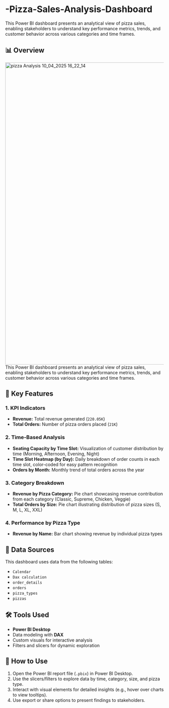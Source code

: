 # -Pizza-Sales-Analysis-Dashboard
This Power BI dashboard presents an analytical view of pizza sales, enabling stakeholders to understand key performance metrics, trends, and customer behavior across various categories and time frames.

## 📊 Overview
<img width="960" alt="pizza Analysis 10_04_2025 16_22_14" src="https://github.com/user-attachments/assets/07cfc99a-c9bc-4aac-946c-973bebc12f0b" />
This Power BI dashboard presents an analytical view of pizza sales, enabling stakeholders to understand key performance metrics, trends, and customer behavior across various categories and time frames.

## 🧩 Key Features

### 1. **KPI Indicators**
- **Revenue:** Total revenue generated (`220.05K`)
- **Total Orders:** Number of pizza orders placed (`21K`)

### 2. **Time-Based Analysis**
- **Seating Capacity by Time Slot:** Visualization of customer distribution by time (Morning, Afternoon, Evening, Night)
- **Time Slot Heatmap (by Day):** Daily breakdown of order counts in each time slot, color-coded for easy pattern recognition
- **Orders by Month:** Monthly trend of total orders across the year

### 3. **Category Breakdown**
- **Revenue by Pizza Category:** Pie chart showcasing revenue contribution from each category (Classic, Supreme, Chicken, Veggie)
- **Total Orders by Size:** Pie chart illustrating distribution of pizza sizes (S, M, L, XL, XXL)

### 4. **Performance by Pizza Type**
- **Revenue by Name:** Bar chart showing revenue by individual pizza types

## 📁 Data Sources
This dashboard uses data from the following tables:
- `Calendar`
- `Dax calculation`
- `order_details`
- `orders`
- `pizza_types`
- `pizzas`

## 🛠️ Tools Used
- **Power BI Desktop**
- Data modeling with **DAX**
- Custom visuals for interactive analysis
- Filters and slicers for dynamic exploration

## 📌 How to Use
1. Open the Power BI report file (`.pbix`) in Power BI Desktop.
2. Use the slicers/filters to explore data by time, category, size, and pizza type.
3. Interact with visual elements for detailed insights (e.g., hover over charts to view tooltips).
4. Use export or share options to present findings to stakeholders.
